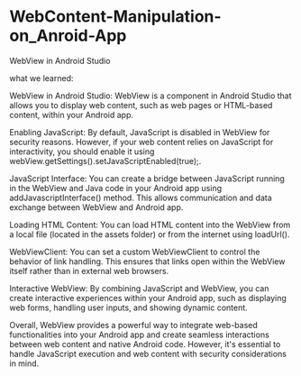 # WebContent-Manipulation-on_Anroid-App
WebView in Android Studio

what we learned:

WebView in Android Studio: WebView is a component in Android Studio that allows you to display web content, such as web pages or HTML-based content, within your Android app.

Enabling JavaScript: By default, JavaScript is disabled in WebView for security reasons. However, if your web content relies on JavaScript for interactivity, you should enable it using webView.getSettings().setJavaScriptEnabled(true);.

JavaScript Interface: You can create a bridge between JavaScript running in the WebView and Java code in your Android app using addJavascriptInterface() method. This allows communication and data exchange between WebView and Android app.

Loading HTML Content: You can load HTML content into the WebView from a local file (located in the assets folder) or from the internet using loadUrl().

WebViewClient: You can set a custom WebViewClient to control the behavior of link handling. This ensures that links open within the WebView itself rather than in external web browsers.

Interactive WebView: By combining JavaScript and WebView, you can create interactive experiences within your Android app, such as displaying web forms, handling user inputs, and showing dynamic content.

Overall, WebView provides a powerful way to integrate web-based functionalities into your Android app and create seamless interactions between web content and native Android code. However, it's essential to handle JavaScript execution and web content with security considerations in mind.
